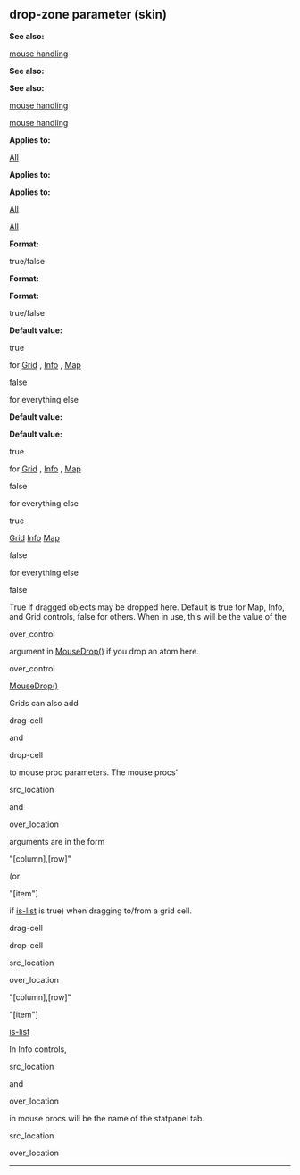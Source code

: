 

 drop-zone parameter (skin)
----------------------------




**See also:** 


[mouse handling](#/DM/mouse) 



**See also:** 

**See also:**

[mouse handling](#/DM/mouse) 

[mouse handling](#/DM/mouse)


**Applies to:** 


[All](#/{skin}/control) 



**Applies to:** 

**Applies to:**

[All](#/{skin}/control) 

[All](#/{skin}/control)


**Format:** 


 true/false
 


**Format:** 

**Format:**

 true/false



**Default value:** 



 true
 
 for
 [Grid](#/{skin}/control/grid) 
 ,
 [Info](#/{skin}/control/info) 
 ,
 [Map](#/{skin}/control/map) 


 false
 
 for everything else
 



**Default value:** 

**Default value:**


 true
 
 for
 [Grid](#/{skin}/control/grid) 
 ,
 [Info](#/{skin}/control/info) 
 ,
 [Map](#/{skin}/control/map) 


 false
 
 for everything else
 


 true

[Grid](#/{skin}/control/grid)
[Info](#/{skin}/control/info)
[Map](#/{skin}/control/map)


 false
 
 for everything else


 false


 True if dragged objects may be dropped here. Default is true for Map, Info, and Grid controls, false for others. When in use, this will be the value of the
 
 over\_control
 
 argument in
 [MouseDrop()](#/client/proc/MouseDrop) 
 if you drop an atom here.




 over\_control

[MouseDrop()](#/client/proc/MouseDrop)

 Grids can also add
 
 drag-cell
 
 and
 
 drop-cell
 
 to mouse proc parameters. The mouse procs'
 
 src\_location
 
 and
 
 over\_location
 
 arguments are in the form
 
 "[column],[row]"
 
 (or
 
 "[item"]
 
 if
 [is-list](#/{skin}/param/is-list) 
 is true) when dragging to/from a grid cell.




 drag-cell


 drop-cell


 src\_location


 over\_location


 "[column],[row]"


 "[item"]

[is-list](#/{skin}/param/is-list)

 In Info controls,
 
 src\_location
 
 and
 
 over\_location
 
 in mouse procs will be the name of the statpanel tab.




 src\_location


 over\_location



---


